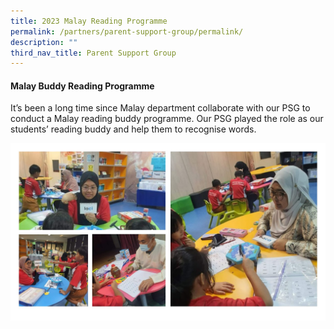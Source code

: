 ```yaml
---
title: 2023 Malay Reading Programme
permalink: /partners/parent-support-group/permalink/
description: ""
third_nav_title: Parent Support Group
---
```

#### Malay Buddy Reading Programme
It’s been a long time since Malay department collaborate with our PSG to conduct a Malay reading buddy programme.  Our PSG played the role as our students’ reading buddy and help them to recognise words.    

![](/images/2023%20psg%20malay%20reading%20programme.jpg)